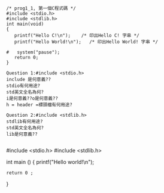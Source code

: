 
```

/* prog1_1, 第一個C程式碼 */ 
#include <stdio.h>
#include <stdlib.h>
int main(void)
{
   printf("Hello C!\n");   	/* 印出Hello C! 字串 */
   printf("Hello World!\n");   /* 印出Hello World! 字串 */   
   
#   system("pause");
   return 0;
}
```
```
Question 1:#include <stdio.h>
include 是何意義??
stdio有何用途?
std英文全名為何?
i是何意義??o是何意義??
h = header =標頭檔有何用途? 

```
```
Question 2:#include <stdlib.h>
stdlib有何用途?
std英文全名為何?
lib是何意義??

```

```
```
#include <stdio.h>
#include <stdlib.h>

int main ()
{
	printf("Hello world!\n");
	
	return 0 ;
	
}
  


```
```

```
```
```
